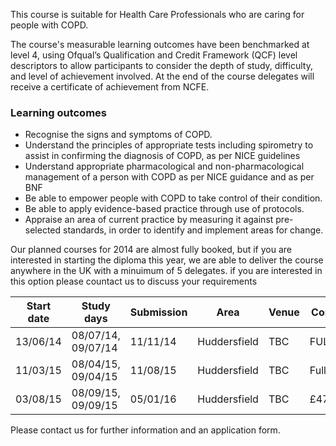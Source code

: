 This course is suitable for Health Care Professionals who are caring for people with COPD.

The course's measurable learning outcomes have been benchmarked at level 4, using Ofqual’s Qualification and Credit Framework (QCF) level descriptors to allow participants to consider the depth of study, difficulty, and level of achievement involved. At the end of the course delegates will receive a certificate of achievement from NCFE.

### Learning outcomes

* Recognise the signs and symptoms of COPD.
* Understand the principles of appropriate tests including spirometry to assist in confirming the diagnosis of COPD, as     per NICE guidelines
* Understand appropriate pharmacological and non-pharmacological management of a person with COPD as per NICE guidance and   as per BNF
* Be able to empower people with COPD to take control of their condition.
* Be able to apply evidence-based practice through use of protocols.
* Appraise an area of current practice by measuring it against pre-selected standards, in order to identify and implement   areas for change.


Our planned courses for 2014 are almost fully booked, but if you are interested in starting the diploma this year, we are able to deliver the course anywhere in the UK with a minuimum of 5 delegates. if you are interested in this option please countact us to discuss your requirements

|Start date| Study days        | Submission| Area           | Venue| Cost|
|----------|-------------------|-----------|--------------- |------|-----|
|13/06/14  | 08/07/14, 09/07/14| 11/11/14  | Huddersfield   | TBC  | FULL| 
|11/03/15  | 08/04/15, 09/04/15| 11/08/15  | Huddersfield   | TBC  | Full|
|03/08/15  | 08/09/15, 09/09/15| 05/01/16  | Huddersfield   | TBC  | £475|

Please contact us for further information and an application form.
